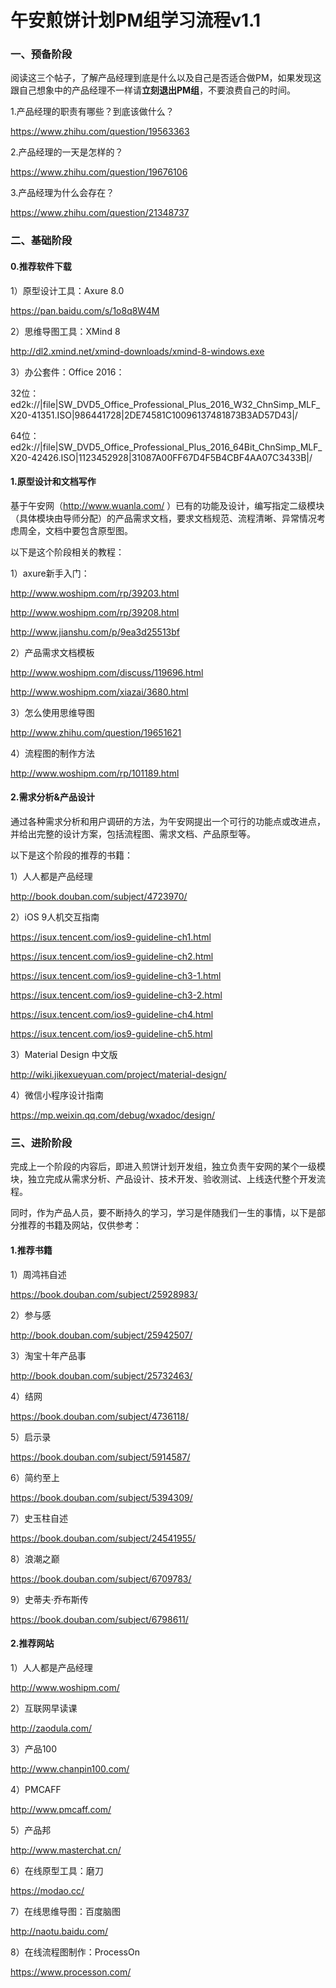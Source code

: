 # 午安煎饼计划PM组学习流程v1.1

### 一、预备阶段

阅读这三个帖子，了解产品经理到底是什么以及自己是否适合做PM，如果发现这跟自己想象中的产品经理不一样请**立刻退出PM组**，不要浪费自己的时间。

1.产品经理的职责有哪些？到底该做什么？

https://www.zhihu.com/question/19563363

2.产品经理的一天是怎样的？

https://www.zhihu.com/question/19676106

3.产品经理为什么会存在？

https://www.zhihu.com/question/21348737

### 二、基础阶段

#### 0.推荐软件下载

1）原型设计工具：Axure 8.0

https://pan.baidu.com/s/1o8q8W4M

2）思维导图工具：XMind 8

http://dl2.xmind.net/xmind-downloads/xmind-8-windows.exe

3）办公套件：Office 2016：

32位：ed2k://|file|SW_DVD5_Office_Professional_Plus_2016_W32_ChnSimp_MLF_X20-41351.ISO|986441728|2DE74581C10096137481873B3AD57D43|/

64位：ed2k://|file|SW_DVD5_Office_Professional_Plus_2016_64Bit_ChnSimp_MLF_X20-42426.ISO|1123452928|31087A00FF67D4F5B4CBF4AA07C3433B|/

#### 1.原型设计和文档写作

基于午安网（http://www.wuanla.com/ ）已有的功能及设计，编写指定二级模块（具体模块由导师分配）的产品需求文档，要求文档规范、流程清晰、异常情况考虑周全，文档中要包含原型图。

以下是这个阶段相关的教程：

1）axure新手入门：

http://www.woshipm.com/rp/39203.html

http://www.woshipm.com/rp/39208.html

http://www.jianshu.com/p/9ea3d25513bf

2）产品需求文档模板

http://www.woshipm.com/discuss/119696.html

http://www.woshipm.com/xiazai/3680.html

3）怎么使用思维导图

http://www.zhihu.com/question/19651621

4）流程图的制作方法

http://www.woshipm.com/rp/101189.html

#### 2.需求分析&产品设计

通过各种需求分析和用户调研的方法，为午安网提出一个可行的功能点或改进点，并给出完整的设计方案，包括流程图、需求文档、产品原型等。

以下是这个阶段的推荐的书籍：

1）人人都是产品经理

http://book.douban.com/subject/4723970/

2）iOS 9人机交互指南

https://isux.tencent.com/ios9-guideline-ch1.html

https://isux.tencent.com/ios9-guideline-ch2.html

https://isux.tencent.com/ios9-guideline-ch3-1.html

https://isux.tencent.com/ios9-guideline-ch3-2.html

https://isux.tencent.com/ios9-guideline-ch4.html

https://isux.tencent.com/ios9-guideline-ch5.html

3）Material Design 中文版

http://wiki.jikexueyuan.com/project/material-design/

4）微信小程序设计指南

https://mp.weixin.qq.com/debug/wxadoc/design/

### 三、进阶阶段

完成上一个阶段的内容后，即进入煎饼计划开发组，独立负责午安网的某个一级模块，独立完成从需求分析、产品设计、技术开发、验收测试、上线迭代整个开发流程。

同时，作为产品人员，要不断持久的学习，学习是伴随我们一生的事情，以下是部分推荐的书籍及网站，仅供参考：

#### 1.推荐书籍

1）周鸿祎自述

https://book.douban.com/subject/25928983/

2）参与感

http://book.douban.com/subject/25942507/

3）淘宝十年产品事

http://book.douban.com/subject/25732463/

4）结网

https://book.douban.com/subject/4736118/

5）启示录

https://book.douban.com/subject/5914587/

6）简约至上

https://book.douban.com/subject/5394309/

7）史玉柱自述

https://book.douban.com/subject/24541955/

8）浪潮之巅

https://book.douban.com/subject/6709783/

9）史蒂夫·乔布斯传

https://book.douban.com/subject/6798611/

#### 2.推荐网站

1）人人都是产品经理
 
http://www.woshipm.com/
 
2）互联网早读课
 
http://zaodula.com/
 
3）产品100
 
http://www.chanpin100.com/
 
4）PMCAFF
 
http://www.pmcaff.com/
 
5）产品邦
 
http://www.masterchat.cn/
 
6）在线原型工具：磨刀
 
https://modao.cc/
 
7）在线思维导图：百度脑图
 
http://naotu.baidu.com/
 
8）在线流程图制作：ProcessOn
 
https://www.processon.com/

